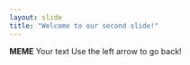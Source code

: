 ```yaml
---
layout: slide
title: "Welcome to our second slide!"
---
```

**MEME**
Your text
Use the left arrow to go back!
